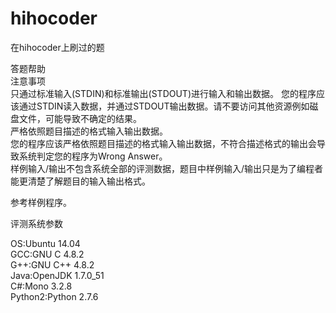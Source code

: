 # hihocoder
在hihocoder上刷过的题

答题帮助  
注意事项  
只通过标准输入(STDIN)和标准输出(STDOUT)进行输入和输出数据。 您的程序应该通过STDIN读入数据，并通过STDOUT输出数据。请不要访问其他资源例如磁盘文件，可能导致不确定的结果。  
严格依照题目描述的格式输入输出数据。  
您的程序应该严格依照题目描述的格式输入输出数据，不符合描述格式的输出会导致系统判定您的程序为Wrong Answer。  
样例输入/输出不包含系统全部的评测数据，题目中样例输入/输出只是为了编程者能更清楚了解题目的输入输出格式。  

参考样例程序。   

评测系统参数

OS:Ubuntu 14.04  
GCC:GNU C 4.8.2  
G++:GNU C++ 4.8.2   
Java:OpenJDK 1.7.0_51  
C#:Mono 3.2.8  
Python2:Python 2.7.6   
